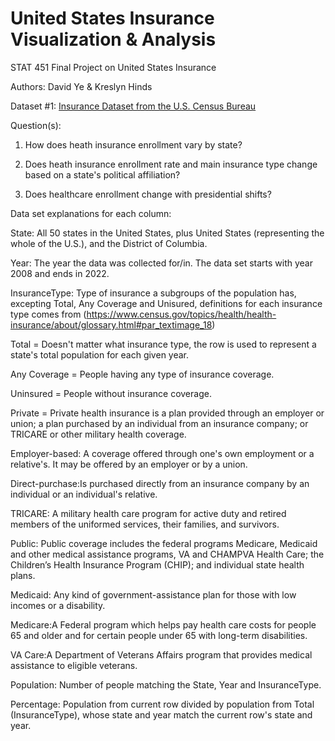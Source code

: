 # United States Insurance Visualization & Analysis
STAT 451 Final Project on United States Insurance

Authors: David Ye & Kreslyn Hinds

Dataset #1:
[Insurance Dataset from the U.S. Census Bureau](https://www2.census.gov/programs-surveys/demo/tables/health-insurance/time-series/acs/hic05_acs.xlsx)

Question(s):
1) How does heath insurance enrollment vary by state?

2) Does heath insurance enrollment rate and main insurance type change based on a state's political affiliation?

3) Does healthcare enrollment change with presidential shifts?

Data set explanations for each column:

State: All 50 states in the United States, plus United States (representing the whole of the U.S.), and the District of Columbia.

Year: The year the data was collected for/in. The data set starts with year 2008 and ends in 2022.

InsuranceType: Type of insurance a subgroups of the population has, excepting Total, Any Coverage and Unisured, definitions for each insurance type comes from (https://www.census.gov/topics/health/health-insurance/about/glossary.html#par_textimage_18)

  Total = Doesn't matter what insurance type, the row is used to represent a state's total population for each given year.

  Any Coverage = People having any type of insurance coverage.

  Uninsured = People without insurance coverage.

  Private = Private health insurance is a plan provided through an employer or union; a plan purchased by an individual from an insurance company; or TRICARE or other military health coverage.

  Employer-based: A coverage offered through one's own employment or a relative's. It may be offered by an employer or by a union.

  Direct-purchase:Is purchased directly from an insurance company by an individual or an individual's relative.

  TRICARE: A military health care program for active duty and retired members of the uniformed services, their families, and survivors.

  Public: Public coverage includes the federal programs Medicare, Medicaid and other medical assistance programs, VA and CHAMPVA Health Care; the Children’s Health Insurance Program (CHIP); and individual state health plans.

  Medicaid: Any kind of government-assistance plan for those with low incomes or a disability.

  Medicare:A Federal program which helps pay health care costs for people 65 and older and for certain people under 65 with long-term disabilities.

  VA Care:A Department of Veterans Affairs program that provides medical assistance to eligible veterans.       

Population: Number of people matching the State, Year and InsuranceType.

Percentage: Population from current row divided by population from Total (InsuranceType), whose state and year match the current row's state and year.


